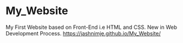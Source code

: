 # My_Website
My First Website based on Front-End i.e HTML and CSS.
New in Web Development Process.
https://jashnimje.github.io/My_Website/
